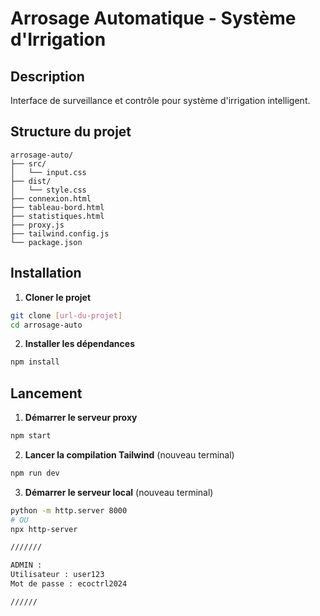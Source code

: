 # Arrosage Automatique - Système d'Irrigation

## Description
Interface de surveillance et contrôle pour système d'irrigation intelligent.

## Structure du projet
```
arrosage-auto/
├── src/
│   └── input.css
├── dist/
│   └── style.css
├── connexion.html
├── tableau-bord.html
├── statistiques.html
├── proxy.js
├── tailwind.config.js
└── package.json
```

## Installation

1. **Cloner le projet**
```bash
git clone [url-du-projet]
cd arrosage-auto
```

2. **Installer les dépendances**
```bash
npm install
```

## Lancement

1. **Démarrer le serveur proxy**
```bash
npm start
```

2. **Lancer la compilation Tailwind** (nouveau terminal)
```bash
npm run dev
```

3. **Démarrer le serveur local** (nouveau terminal)
```bash
python -m http.server 8000
# OU
npx http-server

///////

ADMIN :
Utilisateur : user123
Mot de passe : ecoctrl2024

//////